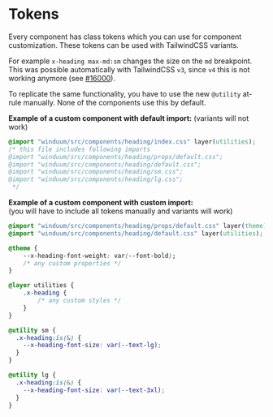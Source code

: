 # Tokens

Every component has class tokens which you can use for component customization. These tokens can be used with TailwindCSS variants. 

For example `x-heading max-md:sm` changes the size on the `md` breakpoint. This was possible automatically with TailwindCSS `v3`, since `v4` this is not working anymore (see [#16000](https://github.com/tailwindlabs/tailwindcss/issues/16000)). 

To replicate the same functionality, you have to use the new `@utility` at-rule manually. None of the components use this by default.

**Example of a custom component with default import:**
(variants will not work)
```css
@import "winduum/src/components/heading/index.css" layer(utilities);
/* this file includes following imports
@import "winduum/src/components/heading/props/default.css";
@import "winduum/src/components/heading/default.css";
@import "winduum/src/components/heading/sm.css";
@import "winduum/src/components/heading/lg.css";
 */
```

**Example of a custom component with custom import:**<br>
(you will have to include all tokens manually and variants will work)
```css
@import "winduum/src/components/heading/props/default.css" layer(theme);
@import "winduum/src/components/heading/default.css" layer(utilities);

@theme {
    --x-heading-font-weight: var(--font-bold);
    /* any custom properties */
}

@layer utilities {
    .x-heading {
        /* any custom styles */
    }
}

@utility sm {
  .x-heading:is(&) {
    --x-heading-font-size: var(--text-lg);
  }
}

@utility lg {
  .x-heading:is(&) {
    --x-heading-font-size: var(--text-3xl);
  }
}
```